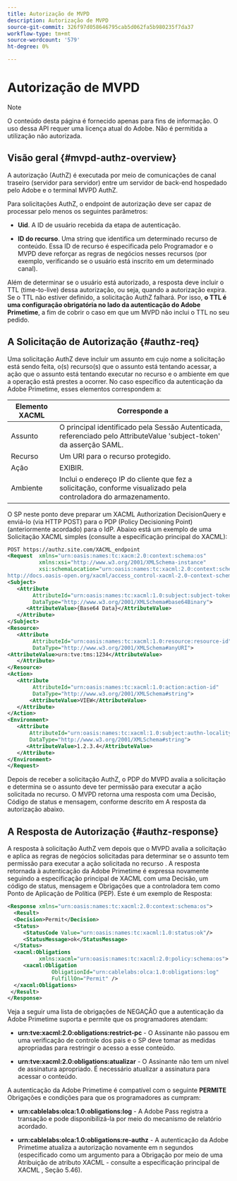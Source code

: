 ```yaml
---
title: Autorização de MVPD
description: Autorização de MVPD
source-git-commit: 326f97d058646795cab5d062fa5b980235f7da37
workflow-type: tm+mt
source-wordcount: '579'
ht-degree: 0%

---
```



# Autorização de MVPD

>[!NOTE]
>
>O conteúdo desta página é fornecido apenas para fins de informação. O uso dessa API requer uma licença atual do Adobe. Não é permitida a utilização não autorizada.

## Visão geral {#mvpd-authz-overview}

A autorização (AuthZ) é executada por meio de comunicações de canal traseiro (servidor para servidor) entre um servidor de back-end hospedado pelo Adobe e o terminal MVPD AuthZ.

Para solicitações AuthZ, o endpoint de autorização deve ser capaz de processar pelo menos os seguintes parâmetros:

* **Uid**. A ID de usuário recebida da etapa de autenticação.

* **ID do recurso**. Uma string que identifica um determinado recurso de conteúdo. Essa ID de recurso é especificada pelo Programador e o MVPD deve reforçar as regras de negócios nesses recursos (por exemplo, verificando se o usuário está inscrito em um determinado canal).

Além de determinar se o usuário está autorizado, a resposta deve incluir o TTL (time-to-live) dessa autorização, ou seja, quando a autorização expira. Se o TTL não estiver definido, a solicitação AuthZ falhará.  Por isso, **o TTL é uma configuração obrigatória no lado da autenticação do Adobe Primetime**, a fim de cobrir o caso em que um MVPD não inclui o TTL no seu pedido.

## A Solicitação de Autorização {#authz-req}

Uma solicitação AuthZ deve incluir um assunto em cujo nome a solicitação está sendo feita, o(s) recurso(s) que o assunto está tentando acessar, a ação que o assunto está tentando executar no recurso e o ambiente em que a operação está prestes a ocorrer. No caso específico da autenticação da Adobe Primetime, esses elementos correspondem a:

| Elemento XACML | Corresponde a |
|---------------|--------------------------------------------------------------------------------------------------------------------------------|
| Assunto | O principal identificado pela Sessão Autenticada, referenciado pelo AttributeValue &#39;subject-token&#39; da asserção SAML. |
| Recurso | Um URI para o recurso protegido. |
| Ação | EXIBIR. |
| Ambiente | Inclui o endereço IP do cliente que fez a solicitação, conforme visualizado pela controladora do armazenamento. |



O SP neste ponto deve preparar um XACML Authorization DecisionQuery e enviá-lo (via HTTP POST) para o PDP (Policy Decisioning Point) (anteriormente acordado) para o IdP. Abaixo está um exemplo de uma Solicitação XACML simples (consulte a especificação principal do XACML):

```XML
POST https://authz.site.com/XACML_endpoint
<Request  xmlns="urn:oasis:names:tc:xacm:2.0:context:schema:os"
          xmlns:xsi="http://www.w3.org/2001/XMLSchema-instance"
          xsi:schemaLocation="urn:oasis:names:tc:xacml:2.0:context:schema:os
http://docs.oasis-open.org/xacml/access_control-xacml-2.0-context-schema-os.xsd">
<Subject>
   <Attribute
        AttributeId="urn:oasis:names:tc:xacml:1.0:subject:subject-token"
        DataType="http://www.w3.org/2001/XMLSchema#base64Binary">
      <AttributeValue>{Base64 Data}</AttributeValue>
   </Attribute>
</Subject>
<Resource>
   <Attribute
        AttributeId="urn:oasis:names:tc:xacml:1.0:resource:resource-id"
        DataType="http://www.w3.org/2001/XMLSchema#anyURI">
<AttributeValue>urn:tve:tms:1234</AttributeValue>
   </Attribute>
</Resource>
<Action>
   <Attribute
        AttributeId="urn:oasis:names:tc:xacml:1.0:action:action-id"
        DataType="http://www.w3.org/2001/XMLSchema#string">
       <AttributeValue>VIEW</AttributeValue>
   </Attribute>
</Action>
<Environment>
   <Attribute
       AttributeId="urn:oasis:names:tc:xacml:1.0:subject:authn-locality:ip-address"
       DataType="http://www.w3.org/2001/XMLSchema#string">
      <AttributeValue>1.2.3.4</AttributeValue>
   </Attribute>
</Environment>
</Request>
```


Depois de receber a solicitação AuthZ, o PDP do MVPD avalia a solicitação e determina se o assunto deve ter permissão para executar a ação solicitada no recurso. O MVPD retorna uma resposta com uma Decisão, Código de status e mensagem, conforme descrito em A resposta da autorização abaixo.

## A Resposta de Autorização {#authz-response}

A resposta à solicitação AuthZ vem depois que o MVPD avalia a solicitação e aplica as regras de negócios solicitadas para determinar se o assunto tem permissão para executar a ação solicitada no recurso . A resposta retornada à autenticação da Adobe Primetime é expressa novamente seguindo a especificação principal de XACML com uma Decisão, um código de status, mensagem e Obrigações que a controladora tem como Ponto de Aplicação de Política (PEP). Este é um exemplo de Resposta:

```XML
<Response xmlns="urn:oasis:names:tc:xacml:2.0:context:schema:os">
  <Result>
  <Decision>Permit</Decision>
  <Status>
     <StatusCode Value="urn:oasis:names:tc:xacml:1.0:status:ok"/>
     <StatusMessage>ok</StatusMessage>
  </Status>
  <xacml:Obligations     
          xmlns:xacml="urn:oasis:names:tc:xacml:2.0:policy:schema:os">
     <xacml:Obligation    
              ObligationId="urn:cablelabs:olca:1.0:obligations:log"
              FulfillOn="Permit" />
  </xacml:Obligations>
 </Result>
</Response>
```

Veja a seguir uma lista de obrigações de NEGAÇÃO que a autenticação da Adobe Primetime suporta e permite que os programadores atendam:

* **urn:tve:xacml:2.0:obligations:restrict-pc** - O Assinante não passou em uma verificação de controle dos pais e o SP deve tomar as medidas apropriadas para restringir o acesso a esse conteúdo.

* **urn:tve:xacml:2.0:obligations:atualizar** - O Assinante não tem um nível de assinatura apropriado.  É necessário atualizar a assinatura para acessar o conteúdo.

A autenticação da Adobe Primetime é compatível com o seguinte **PERMITE** Obrigações e condições para que os programadores as cumpram:

* **urn:cablelabs:olca:1.0:obligations:log** - A Adobe Pass registra a transação e pode disponibilizá-la por meio do mecanismo de relatório acordado.

* **urn:cablelabs:olca:1.0:obligations:re-authz** - A autenticação da Adobe Primetime atualiza a autorização novamente em n segundos (especificado como um argumento para a Obrigação por meio de uma Atribuição de atributo XACML - consulte a especificação principal de XACML , Seção 5.46).

<!--
>![RelatedInformation]
>* [Preflight Authorization](/help/authentication/preflight-authz.md)
>* [Authentication](/help/authentication/authn-usecase.md)
-->